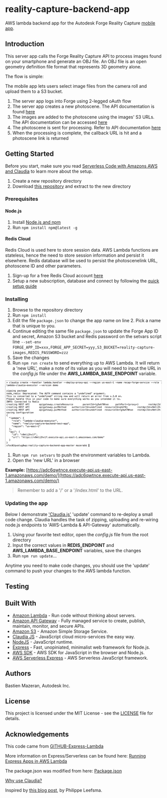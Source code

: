 # reality-capture-backend-app

AWS lambda backend app for the Autodesk Forge Reality Capture [mobile app](https://github.com/mazerab/reality-capture-mobile-app).

## Introduction

This server app calls the Forge Reality Capture API to process images found on your smartphone and generate an OBJ file. An OBJ file is an open geometry definition file format that represents 3D geometry alone. 

The flow is simple:

The mobile app lets users select image files from the camera roll and upload them to a S3 bucket.

1. The server app logs into Forge using 2-legged oAuth flow
1. The server app creates a new photoscene. The API documentation is found [here](https://developer.autodesk.com/en/docs/reality-capture/v1/reference/http/photoscene-POST/)
1. The images are added to the photoscene using the images' S3 URLs. The API documentation can be accessed [here](https://developer.autodesk.com/en/docs/reality-capture/v1/reference/http/file-POST/)
1. The photoscene is sent for processing. Refer to API documentation [here](https://developer.autodesk.com/en/docs/reality-capture/v1/reference/http/photoscene-:photosceneid-POST/)
1. When the processing is complete, the callback URL is hit and a photoscene link is returned

## Getting Started

Before you start, make sure you read [Serverless Code with Amazons AWS and Claudia](https://vincetocco.com/serverless-code/) to learn more about the setup.

1. Create a new repository directory
1. Download [this repository](https://github.com/mazerab/reality-capture-backend-app/archive/master.zip) and extract to the new directory

### Prerequisites

#### Node.js

1. Install [Node.js and npm](https://www.npmjs.com/get-npm)
1. Run `npm install npm@latest -g`

#### Redis Cloud

Redis Cloud is used here to store session data. AWS Lambda functions are stateless, hence the need to store session information and persist it elsewhere. Redis database will be used to persist the photoscenelink URL, photoscene ID and other parameters. 

1. Sign-up for a free Redis Cloud account [here](https://app.redislabs.com/#/sign-up/cloud)
1. Setup a new subscription, database and connect by following the [quick setup guide](https://redislabs.com/redis-cloud-documentation/quick-setup-redis-cloud/)


### Installing

1. Browse to the repository directory
1. Run `npm install`
1. Edit the file `package.json` to change the app name on line 2. Pick a name that is unique to you.
1. Continue editing the same file `package.json` to update the Forge App ID and secret, Amazon S3 bucket and Redis password on the setvars script line  `--set-env FORGE_APP_ID=xxx,FORGE_APP_SECRET=yyy,S3_BUCKET=reality-capture-images,REDIS_PASSWORD=zzz`
1. Save the changes
1. Run `npm run create` to send everything up to AWS Lambda. It will return a 'new URL', make a note of its value as you will need to input the URL in the *config.js* file under the **AWS_LAMBDA_BASE_ENDPOINT** variable.

![npm run create](/www/assets/npm-run-create.png)
1. Run `npm run setvars` to push the environment variables to Lambda.
1. Open the 'new URL' in a browser

**Example:** [https://adc6qwtnce.execute-api.us-east-1.amazonaws.com/demo/](https://adc6qwtnce.execute-api.us-east-1.amazonaws.com/demo/)

> Remember to add a '/' or a '/index.html' to the URL.

### Updating the app

Below I demonstrate ['Claudia.js'](https://claudiajs.com/tutorials/serverless-express.html) 'update' command to re-deploy a small code change. Claudia handles the task of zipping, uploading and re-wiring node.js endpoints to 'AWS-Lambda & API-Gateway' automatically. 

1. Using your favorite text editor, open the *config.js* file from the root directory
1. Input the correct values in **REDIS_ENDPOINT** and **AWS_LAMBDA_BASE_ENDPOINT** variables, save the changes
1. Run `npm run update`...

Anytime you need to make code changes, you should use the 'update' command to push your changes to the AWS lambda function. 

## Testing

## Built With
* [Amazon Lambda](https://aws.amazon.com/lambda/) - Run code without thinking about servers.
* [Amazon API Gateway](https://aws.amazon.com/api-gateway) - Fully managed service to create, publish, maintain, monitor, and secure APIs.
* [Amazon S3](https://aws.amazon.com/s3) - Amazon Simple Storage Service.
* [Claudia JS](https://claudiajs.com/) - JavaScript cloud micro-services the easy way.
* [NodeJS](https://nodejs.org/en/) - JavaScript runtime.
* [Express](http://expressjs.com/) - Fast, unopiniated, minimalist web framework for Node.js.
* [AWS SDK](https://github.com/aws/aws-sdk-js) - AWS SDK for JavaScript in the browser and Node.js.
* [AWS Serverless Express](https://github.com/awslabs/aws-serverless-express) - AWS Serverless JavaScript framework.

## Authors

Bastien Mazeran, Autodesk Inc.

## License

This project is licensed under the MIT License - see the [LICENSE](LICENSE) file for details. 

## Acknowledgements

This code came from [GITHUB-Express-Lambda](https://github.com/claudiajs/example-projects/tree/master/express-app-lambda)

More information on Express/Serverless can be found here:
[Running Express Apps in AWS Lambda](https://claudiajs.com/tutorials/serverless-express.html)  

The package.json was modified from here: [Package.json](
https://vincetocco.com/serverless-code/)

[Why use Claudia?](https://github.com/claudiajs/claudia/blob/master/FAQ.md)

Inspired by [this blog post](https://forge.autodesk.com/blog/running-forge-viewer-aws-lambda-server-and-api-gateway), by Philippe Leefsma.
